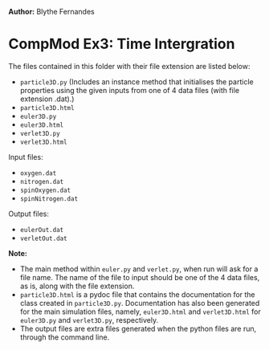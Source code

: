 **Author:** Blythe Fernandes

# CompMod Ex3: Time Intergration

The files contained in this folder with their file extension are listed below:
- `particle3D.py` (Includes an instance method that initialises the particle properties using the given inputs from one of 4 data files (with file extension .dat).)
- `particle3D.html`
- `euler3D.py`
- `euler3D.html`
- `verlet3D.py`
- `verlet3D.html`

Input files:
- `oxygen.dat`
- `nitrogen.dat`
- `spinOxygen.dat`
- `spinNitrogen.dat`

Output files:
- `eulerOut.dat`
- `verletOut.dat`

**Note:**
- The main method within `euler.py` and `verlet.py`, when run will ask for a file name. The name of the file to input should be one of the 4 data files, as is, along with the file extension.
- `particle3D.html` is a pydoc file that contains the documentation for the class created in `particle3D.py`. Documentation has also been generated for the main simulation files, namely, `euler3D.html` and `verlet3D.html` for `euler3D.py` and `verlet3D.py`, respectively.
- The output files are extra files generated when the python files are run, through the command line.